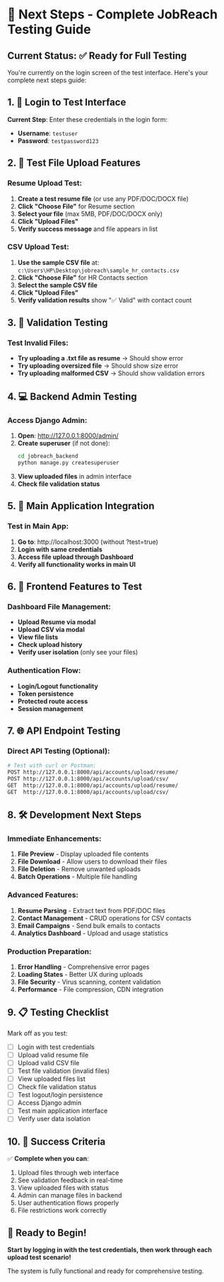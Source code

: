 # 🚀 Next Steps - Complete JobReach Testing Guide

## Current Status: ✅ Ready for Full Testing

You're currently on the login screen of the test interface. Here's your complete next steps guide:

## 1. 🔐 Login to Test Interface
**Current Step**: Enter these credentials in the login form:
- **Username**: `testuser`
- **Password**: `testpassword123`

## 2. 📁 Test File Upload Features

### Resume Upload Test:
1. **Create a test resume file** (or use any PDF/DOC/DOCX file)
2. **Click "Choose File"** for Resume section
3. **Select your file** (max 5MB, PDF/DOC/DOCX only)
4. **Click "Upload Files"**
5. **Verify success message** and file appears in list

### CSV Upload Test:
1. **Use the sample CSV file** at: `c:\Users\HP\Desktop\jobreach\sample_hr_contacts.csv`
2. **Click "Choose File"** for HR Contacts section
3. **Select the sample CSV file**
4. **Click "Upload Files"**
5. **Verify validation results** show "✅ Valid" with contact count

## 3. 🧪 Validation Testing

### Test Invalid Files:
- **Try uploading a .txt file as resume** → Should show error
- **Try uploading oversized file** → Should show size error
- **Try uploading malformed CSV** → Should show validation errors

## 4. 💻 Backend Admin Testing

### Access Django Admin:
1. **Open**: http://127.0.0.1:8000/admin/
2. **Create superuser** (if not done):
   ```bash
   cd jobreach_backend
   python manage.py createsuperuser
   ```
3. **View uploaded files** in admin interface
4. **Check file validation status**

## 5. 🔗 Main Application Integration

### Test in Main App:
1. **Go to**: http://localhost:3000 (without ?test=true)
2. **Login with same credentials**
3. **Access file upload through Dashboard**
4. **Verify all functionality works in main UI**

## 6. 📱 Frontend Features to Test

### Dashboard File Management:
- **Upload Resume via modal**
- **Upload CSV via modal** 
- **View file lists**
- **Check upload history**
- **Verify user isolation** (only see your files)

### Authentication Flow:
- **Login/Logout functionality**
- **Token persistence**
- **Protected route access**
- **Session management**

## 7. 🌐 API Endpoint Testing

### Direct API Testing (Optional):
```bash
# Test with curl or Postman:
POST http://127.0.0.1:8000/api/accounts/upload/resume/
POST http://127.0.0.1:8000/api/accounts/upload/csv/
GET  http://127.0.0.1:8000/api/accounts/upload/resume/
GET  http://127.0.0.1:8000/api/accounts/upload/csv/
```

## 8. 🛠️ Development Next Steps

### Immediate Enhancements:
1. **File Preview** - Display uploaded file contents
2. **File Download** - Allow users to download their files
3. **File Deletion** - Remove unwanted uploads
4. **Batch Operations** - Multiple file handling

### Advanced Features:
1. **Resume Parsing** - Extract text from PDF/DOC files
2. **Contact Management** - CRUD operations for CSV contacts
3. **Email Campaigns** - Send bulk emails to contacts
4. **Analytics Dashboard** - Upload and usage statistics

### Production Preparation:
1. **Error Handling** - Comprehensive error pages
2. **Loading States** - Better UX during uploads
3. **File Security** - Virus scanning, content validation
4. **Performance** - File compression, CDN integration

## 9. 📋 Testing Checklist

Mark off as you test:
- [ ] Login with test credentials
- [ ] Upload valid resume file
- [ ] Upload valid CSV file
- [ ] Test file validation (invalid files)
- [ ] View uploaded files list
- [ ] Check file validation status
- [ ] Test logout/login persistence
- [ ] Access Django admin
- [ ] Test main application interface
- [ ] Verify user data isolation

## 10. 🎯 Success Criteria

✅ **Complete when you can**:
1. Upload files through web interface
2. See validation feedback in real-time
3. View uploaded files with status
4. Admin can manage files in backend
5. User authentication flows properly
6. File restrictions work correctly

## 🚀 Ready to Begin!

**Start by logging in with the test credentials, then work through each upload test scenario!**

The system is fully functional and ready for comprehensive testing.
